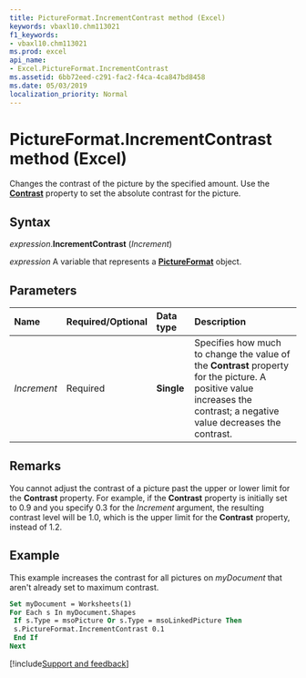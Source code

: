 ```yaml
---
title: PictureFormat.IncrementContrast method (Excel)
keywords: vbaxl10.chm113021
f1_keywords:
- vbaxl10.chm113021
ms.prod: excel
api_name:
- Excel.PictureFormat.IncrementContrast
ms.assetid: 6bb72eed-c291-fac2-f4ca-4ca847bd8458
ms.date: 05/03/2019
localization_priority: Normal
---
```



# PictureFormat.IncrementContrast method (Excel)

Changes the contrast of the picture by the specified amount. Use the **[Contrast](Excel.PictureFormat.Contrast.md)** property to set the absolute contrast for the picture.


## Syntax

_expression_.**IncrementContrast** (_Increment_)

_expression_ A variable that represents a **[PictureFormat](Excel.PictureFormat.md)** object.


## Parameters

|Name|Required/Optional|Data type|Description|
|:-----|:-----|:-----|:-----|
| _Increment_|Required| **Single**|Specifies how much to change the value of the **Contrast** property for the picture. A positive value increases the contrast; a negative value decreases the contrast.|

## Remarks

You cannot adjust the contrast of a picture past the upper or lower limit for the **Contrast** property. For example, if the **Contrast** property is initially set to 0.9 and you specify 0.3 for the _Increment_ argument, the resulting contrast level will be 1.0, which is the upper limit for the **Contrast** property, instead of 1.2.


## Example

This example increases the contrast for all pictures on _myDocument_ that aren't already set to maximum contrast.

```vb
Set myDocument = Worksheets(1) 
For Each s In myDocument.Shapes 
 If s.Type = msoPicture Or s.Type = msoLinkedPicture Then 
 s.PictureFormat.IncrementContrast 0.1 
 End If 
Next
```




[!include[Support and feedback](~/includes/feedback-boilerplate.md)]